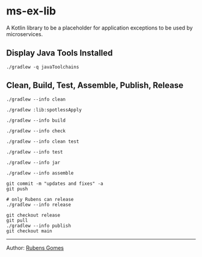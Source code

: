 # ms-ex-lib
A Kotlin library to be a placeholder for application exceptions to be used by
microservices.

## Display Java Tools Installed

```shell
./gradlew -q javaToolchains
```

## Clean, Build, Test, Assemble, Publish, Release

```shell
./gradlew --info clean
```

```shell
./gradlew :lib:spotlessApply
```

```shell
./gradlew --info build
```

```shell
./gradlew --info check
```

```shell
./gradlew --info clean test
```

```shell
./gradlew --info test
```

```shell
./gradlew --info jar
```

```shell
./gradlew --info assemble
```

```shell
git commit -m "updates and fixes" -a
git push
```

```shell
# only Rubens can release
./gradlew --info release
```

```shell
git checkout release
git pull
./gradlew --info publish
git checkout main
```

---
Author:  [Rubens Gomes](https://rubensgomes.com/)
